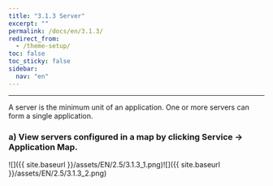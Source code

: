 ```yaml
---
title: "3.1.3 Server"
excerpt: ""
permalink: /docs/en/3.1.3/
redirect_from:
  - /theme-setup/
toc: false
toc_sticky: false
sidebar:
  nav: "en"
---
```



---

A server is the minimum unit of an application. One or more servers can form a single application.

### a\) View servers configured in a map by clicking Service → Application Map.
![]({{ site.baseurl }}/assets/EN/2.5/3.1.3_1.png)![]({{ site.baseurl }}/assets/EN/2.5/3.1.3_2.png)
